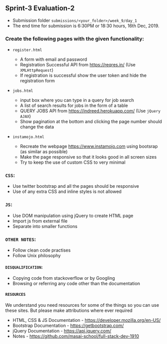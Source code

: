 ## Sprint-3 Evaluation-2

- Submission folder `submissions/<your_folder>/week_9/day_1`
- The end time for submission is 6:30PM or 18:30 hours, 16th Dec, 2019.

###  Create the following pages with the given functionality:

- `register.html` 
  - A form with email and password
  - Registration Successful API from https://reqres.in/  (Use `XMLHttpRequest`)
  - If registration is successful show the user token and hide the registration form

- `jobs.html`
  - input box where you can type in a query for job search
  - A list of search results for jobs in the form of a table
  - QUERY JOBS API from https://indreed.herokuapp.com/ (Use `jQuery AJAX`)
  - Show pagination at the bottom and clicking the page number should change the data

- `instamojo.html`
  - Recreate the webpage https://www.instamojo.com using bootsrap (as similar as possible)
  - Make the page responsive so that it looks good in all screen sizes
  - Try to keep the use of custom CSS to very minimal


### `CSS`:
- Use twitter bootstrap and all the pages should be responsive
- Use of any extra CSS and inline styles is not allowed

### `JS`:
- Use DOM manipulation using jQuery to create HTML page
- Import js from external file
- Separate into smaller functions 

### `OTHER NOTES`:
- Follow clean code practises
- Follow Unix philosophy

#### `DISQUALIFICATION`:

- Copying code from stackoverflow or by Googling
- Browsing or referring any code other than the documentation

#### `RESOURCES`

We understand you need resources for some of the things so you can use these sites. But please make attributions where ever required

- HTML, CSS & JS Documentation - <https://developer.mozilla.org/en-US/>
- Bootstrap Documentation - https://getbootstrap.com/
- jQuery Documentation - https://api.jquery.com/
- Notes - https://github.com/masai-school/full-stack-dev-1910

